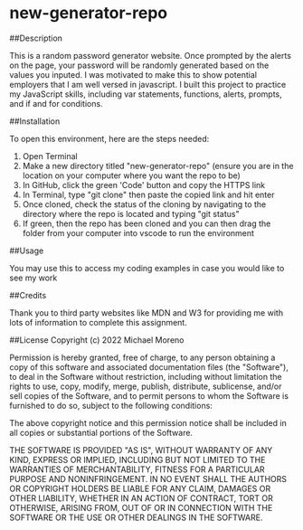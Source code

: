 # new-generator-repo

##Description

This is a random password generator website. Once prompted by the alerts on the page, your password will be randomly generated based on the values you inputed. I was motivated to make this to show potential employers that I am well versed in javascript. I built this project to practice my JavaScript skills, including var statements, functions, alerts, prompts, and if and for conditions. 

##Installation

To open this environment, here are the steps needed:

  1. Open Terminal
  2. Make a new directory titled "new-generator-repo" (ensure you are in the location on your computer where you want the repo to be)
  3. In GitHub, click the green 'Code' button and copy the HTTPS link
  4. In Terminal, type "git clone" then paste the copied link and hit enter
  5. Once cloned, check the status of the cloning by navigating to the directory where the repo is located and typing "git status"
  6. If green, then the repo has been cloned and you can then drag the folder from your computer into vscode to run the environment

##Usage 

You may use this to access my coding examples in case you would like to see my work

##Credits 

Thank you to third party websites like MDN and W3 for providing me with lots of information to complete this assignment.

##License Copyright (c) 2022 Michael Moreno

Permission is hereby granted, free of charge, to any person obtaining a copy of this software and associated documentation files (the "Software"), to deal in the Software without restriction, including without limitation the rights to use, copy, modify, merge, publish, distribute, sublicense, and/or sell copies of the Software, and to permit persons to whom the Software is furnished to do so, subject to the following conditions:

The above copyright notice and this permission notice shall be included in all copies or substantial portions of the Software.

THE SOFTWARE IS PROVIDED "AS IS", WITHOUT WARRANTY OF ANY KIND, EXPRESS OR IMPLIED, INCLUDING BUT NOT LIMITED TO THE WARRANTIES OF MERCHANTABILITY, FITNESS FOR A PARTICULAR PURPOSE AND NONINFRINGEMENT. IN NO EVENT SHALL THE AUTHORS OR COPYRIGHT HOLDERS BE LIABLE FOR ANY CLAIM, DAMAGES OR OTHER LIABILITY, WHETHER IN AN ACTION OF CONTRACT, TORT OR OTHERWISE, ARISING FROM, OUT OF OR IN CONNECTION WITH THE SOFTWARE OR THE USE OR OTHER DEALINGS IN THE SOFTWARE.
